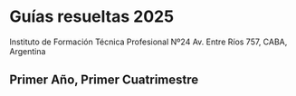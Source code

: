 # Guías resueltas 2025
Instituto de Formación Técnica Profesional Nº24
Av. Entre Ríos 757, CABA, Argentina

## Primer Año, Primer Cuatrimestre
